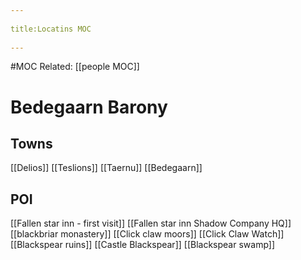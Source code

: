 --- 
title:Locatins MOC 
---
#MOC 
Related: [[people MOC]]

# Bedegaarn Barony
## Towns
[[Delios]]
[[Teslions]]
[[Taernu]]
[[Bedegaarn]]

## POI
[[Fallen star inn - first visit]]
[[Fallen star inn Shadow Company HQ]]
[[blackbriar monastery]]
[[Click claw moors]]
[[Click Claw Watch]]
[[Blackspear ruins]]
[[Castle Blackspear]]
[[Blackspear swamp]]
